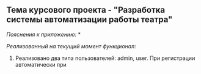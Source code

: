 ## Тема курсового проекта - "Разработка системы автоматизации работы театра"
*Пояснения к приложению:*
* 

*Реализованный на текущий момент функционал:*
1. Реализовано два типа пользователей: admin, user. При регистрации автоматически при
